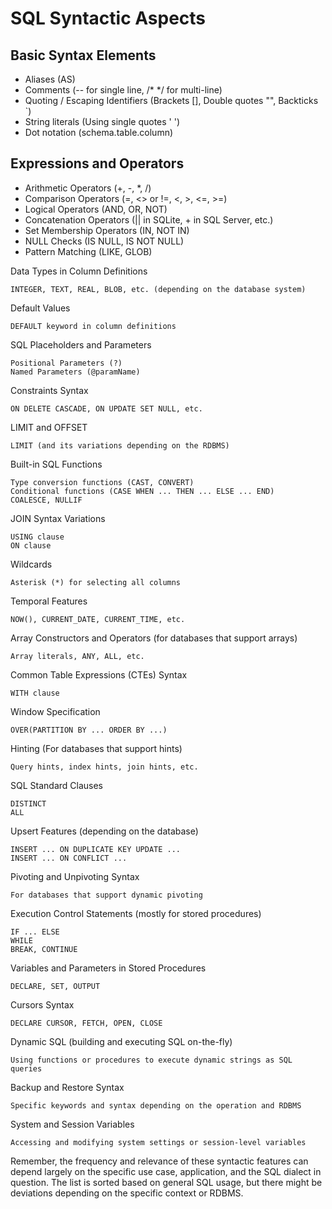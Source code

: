 ﻿# SQL Syntactic Aspects
## Basic Syntax Elements

- Aliases (AS)
- Comments (-- for single line, /* */ for multi-line)
- Quoting / Escaping Identifiers (Brackets [], Double quotes "", Backticks `)
- String literals (Using single quotes ' ')
- Dot notation (schema.table.column)

## Expressions and Operators

- Arithmetic Operators (+, -, *, /)
- Comparison Operators (=, <> or !=, <, >, <=, >=)
- Logical Operators (AND, OR, NOT)
- Concatenation Operators (|| in SQLite, + in SQL Server, etc.)
- Set Membership Operators (IN, NOT IN)
- NULL Checks (IS NULL, IS NOT NULL)
- Pattern Matching (LIKE, GLOB)

Data Types in Column Definitions

    INTEGER, TEXT, REAL, BLOB, etc. (depending on the database system)

Default Values

    DEFAULT keyword in column definitions

SQL Placeholders and Parameters

    Positional Parameters (?)
    Named Parameters (@paramName)

Constraints Syntax

    ON DELETE CASCADE, ON UPDATE SET NULL, etc.

LIMIT and OFFSET

    LIMIT (and its variations depending on the RDBMS)

Built-in SQL Functions

    Type conversion functions (CAST, CONVERT)
    Conditional functions (CASE WHEN ... THEN ... ELSE ... END)
    COALESCE, NULLIF

JOIN Syntax Variations

    USING clause
    ON clause

Wildcards

    Asterisk (*) for selecting all columns

Temporal Features

    NOW(), CURRENT_DATE, CURRENT_TIME, etc.

Array Constructors and Operators (for databases that support arrays)

    Array literals, ANY, ALL, etc.

Common Table Expressions (CTEs) Syntax

    WITH clause

Window Specification

    OVER(PARTITION BY ... ORDER BY ...)

Hinting (For databases that support hints)

    Query hints, index hints, join hints, etc.

SQL Standard Clauses

    DISTINCT
    ALL

Upsert Features (depending on the database)

    INSERT ... ON DUPLICATE KEY UPDATE ...
    INSERT ... ON CONFLICT ...

Pivoting and Unpivoting Syntax

    For databases that support dynamic pivoting

Execution Control Statements (mostly for stored procedures)

    IF ... ELSE
    WHILE
    BREAK, CONTINUE

Variables and Parameters in Stored Procedures

    DECLARE, SET, OUTPUT

Cursors Syntax

    DECLARE CURSOR, FETCH, OPEN, CLOSE

Dynamic SQL (building and executing SQL on-the-fly)

    Using functions or procedures to execute dynamic strings as SQL queries

Backup and Restore Syntax

    Specific keywords and syntax depending on the operation and RDBMS

System and Session Variables

    Accessing and modifying system settings or session-level variables

Remember, the frequency and relevance of these syntactic features can depend largely on the specific use case, application, and the SQL dialect in question. The list is sorted based on general SQL usage, but there might be deviations depending on the specific context or RDBMS.
